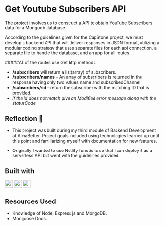 # Get Youtube Subscribers API

The project involves us to construct a API to obtain YouTube Subscribers data for a Mongodb database.

According to the guidelines given for the CapStone project, we must develop a backend API that will deliver responses in JSON format, utilizing a modular coding strategy that uses separate files for each api connection, a separate file to handle the database, and an app for all routes.

#####All of the routes use Get http methods.

- **/subscribers** will return a list(array) of subscribers.
- **/subscribers/names** - An array of subscribers is returned in the response having only two values name and subscribedChannel.
- **/subscribers/:id** - return the subscriber with the matching ID that is provided.
- _if the id does not match give an Modified error message along with the statusCode_

## Reflection 💠

- This project was built during my third module of Backend Development at AlmaBetter. Project goals included using technologies learned up until this point and familiarizing myself with documentation for new features.

- Originally I wanted to use Netlify functions so that I can deploy it as a serverless API but went with the guidelines provided.

## Built with

 <img src="https://img.shields.io/badge/Node.js-43853D?style=for-the-badge&logo=node.js&logoColor=white" height="25">
<img src="https://img.shields.io/badge/Express.js-404D59?style=for-the-badge" height="25">
<img src="https://img.shields.io/badge/MongoDB-4EA94B?style=for-the-badge&logo=mongodb&logoColor=white" height="25">

## Resources Used

- Knowledge of Node, Express js and MongoDB.
- Mongoose Docs.
